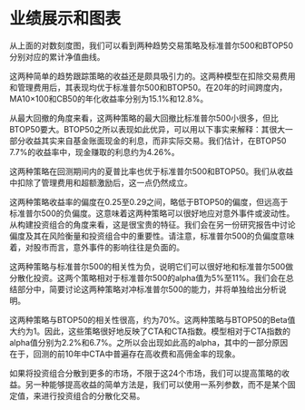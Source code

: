 # 业绩展示和图表

[](http://popImage?src='../Images/558-1.jpg')

从上面的对数刻度图，我们可以看到两种趋势交易策略及标准普尔500和BTOP50分别对应的累计净值曲线。

[](http://popImage?src='../Images/558-2.jpg')

这两种简单的趋势跟踪策略的收益还是颇具吸引力的。这两种模型在扣除交易费用和管理费用后，其表现均优于标准普尔500和BTOP50。在20年的时间跨度内，MA10×100和CB50的年化收益率分别为15.1%和12.8%。

从最大回撤的角度来看，这两种策略的最大回撤比标准普尔500小很多，但比BTOP50要大。BTOP50之所以表现如此优异，可以用以下事实来解释：其很大一部分收益其实来自基金账面现金的利息，而非实际交易。我们估计，在BTOP50 7.7%的收益率中，现金赚取的利息约为4.26%。

这两种策略在回测期间内的夏普比率也优于标准普尔500和BTOP50。我们从收益中扣除了管理费用和超额激励后，这一点仍然成立。

这两种策略收益率的偏度在0.25至0.29之间，略低于BTOP50的偏度，但远高于标准普尔500的负偏度。这意味着这两种策略可以很好地应对意外事件或波动性。从构建投资组合的角度来看，这是很宝贵的特征。我们会在另一份研究报告中讨论偏度及其在风险衡量和投资组合中的重要性。请注意，标准普尔500的负偏度意味着，对股市而言，意外事件的影响往往是负面的。

这两种策略与标准普尔500的相关性为负，说明它们可以很好地和标准普尔500做分散化投资。这两个策略相对于标准普尔500的alpha值为5%至11%。我们会在总结部分中，简要讨论这两种策略对冲标准普尔500的能力，并将单独给出分析说明。

这两种策略与BTOP50的相关性很高，约为70%。这两种策略与BTOP50的Beta值大约为1。因此，这些策略很好地反映了CTA和CTA指数。模型相对于CTA指数的alpha值分别为2.2%和6.7%。之所以会出现如此高的alpha，其中的一部分原因在于，回测的前10年中CTA中普遍存在高收费和高佣金率的现象。

如果将投资组合分散到更多的市场，不限于这24个市场，我们可以提高策略的收益。另一种能够提高收益的简单方法是，我们可以使用一系列参数，而不是某个固定值，来进行投资组合的分散化交易。